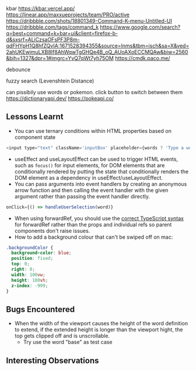 kbar
https://kbar.vercel.app/
https://linear.app/maxxueprojects/team/PRO/active
https://dribbble.com/shots/18801349-Command-K-menu-Untitled-UI
https://dribbble.com/tags/command_k
https://www.google.com/search?q=best+command+k+bar+ui&client=firefox-b-d&sxsrf=ALiCzsaOFsPF3P8m-qdFHYpH1Q8hfZQvIA:1671528394355&source=lnms&tbm=isch&sa=X&ved=2ahUKEwjmuLXB8If8AhWqwTgGHQe4B_oQ_AUoAXoECCMQAw&biw=2560&bih=1327&dpr=1#imgrc=YvQ7qWt7yh75OM
https://cmdk.paco.me/

debounce

fuzzy search (Levenshtein Distance)


can pissibily use words or pokemon. click button to switch between them
https://dictionaryapi.dev/
https://pokeapi.co/

## Lessons Learnt

- You can use ternary conditions within HTML properties based on component state

```js
<input type="text" className='inputBox' placeholder={words ? 'Type a word...' : 'Loading...'} disabled={words ? false : true} onChange={handleSearch}  ref={inputRef}/>
```

- useEffect and useLayoutEffect can be used to trigger HTML events, such as ```focus()``` for input elements, for DOM elements that are conditionally rendered by putting the state that conditionally renders the DOM element as a dependency in useEffect/useLayoutEffect.
- You can pass arguments into event handlers by creating an anonymous arrow function and then calling the event handler with the given argument rather than passing the event handler directly.
```js
onClick={() => handleUserSelection(word)}
```
- When using forwardRef, you should use the [correct TypeScript syntax](https://felixgerschau.com/react-forwardref-explained/) for forwardRef rather than the props and individual refs so parent components don't raise issues.
- How to add a background colour that can't be swiped off on mac:
```css
.backgroundColor {
  background-color: blue;
  position: fixed;
  top: 0;
  right: 0;
  width: 100vw;
  height: 100vh;
  z-index: -999;
}
```

## Bugs Encountered

- When the width of the viewport causes the height of the word definition to extend, if the extended height is longer than the viewport hight, the top gets clipped off and is unscrollable.
  - Try use the word "base" as test case

## Interesting Observations
